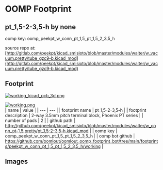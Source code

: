 # OOMP Footprint  
## pt_1,5-2-3,5-h  by none  
  
oomp key: oomp_peekpt_w_conn_pt_1,5_pt_1,5_2_3,5_h  
  
source repo at: [http://gitlab.com/peekpt/kicad_smisioto/blob/master/modules/walter/w_vacuum.pretty/tube_gzc9-b.kicad_mod](http://gitlab.com/peekpt/kicad_smisioto/blob/master/modules/walter/w_vacuum.pretty/tube_gzc9-b.kicad_mod)  
## Footprint  
  
[![working_kicad_pcb_3d.png](working_kicad_pcb_3d_600.png)](working_kicad_pcb_3d.png)  
  
[![working.png](working_600.png)](working.png)  
| name | value | 
| --- | --- | 
| footprint name | pt_1,5-2-3,5-h | 
| footprint description | 2-way 3.5mm pitch terminal block, Phoenix PT series | 
| number of pads | 2 | 
| github path | http://github.com/peekpt/kicad_smisioto/blob/master/modules/walter/w_conn_pt-1,5.pretty/pt_1,5-2-3,5-h.kicad_mod | 
| oomp key | oomp_peekpt_w_conn_pt_1,5_pt_1,5_2_3,5_h | 
| oomp bot github | https://github.com/oomlout/oomlout_oomp_footprint_bot/tree/main/footprints/peekpt_w_conn_pt_1,5_pt_1,5_2_3,5_h/working | 
## Images  
